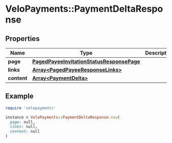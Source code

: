 # VeloPayments::PaymentDeltaResponse

## Properties

| Name | Type | Description | Notes |
| ---- | ---- | ----------- | ----- |
| **page** | [**PagedPayeeInvitationStatusResponsePage**](PagedPayeeInvitationStatusResponsePage.md) |  | [optional] |
| **links** | [**Array&lt;PagedPayeeResponseLinks&gt;**](PagedPayeeResponseLinks.md) |  | [optional] |
| **content** | [**Array&lt;PaymentDelta&gt;**](PaymentDelta.md) |  | [optional] |

## Example

```ruby
require 'velopayments'

instance = VeloPayments::PaymentDeltaResponse.new(
  page: null,
  links: null,
  content: null
)
```

